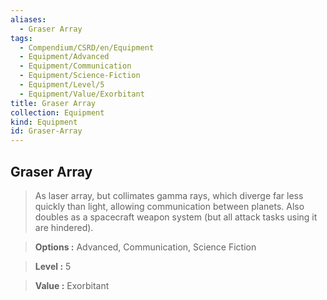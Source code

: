 ```yaml
---
aliases:
  - Graser Array
tags:
  - Compendium/CSRD/en/Equipment
  - Equipment/Advanced
  - Equipment/Communication
  - Equipment/Science-Fiction
  - Equipment/Level/5
  - Equipment/Value/Exorbitant
title: Graser Array
collection: Equipment
kind: Equipment
id: Graser-Array
---
```

## Graser Array    
    
>As laser array, but collimates gamma rays, which diverge far less quickly than light, allowing communication between planets. Also doubles as a spacecraft weapon system (but all attack tasks using it are hindered).    
> **Options :** Advanced, Communication, Science Fiction    
> **Level :** 5    
> **Value :** Exorbitant
